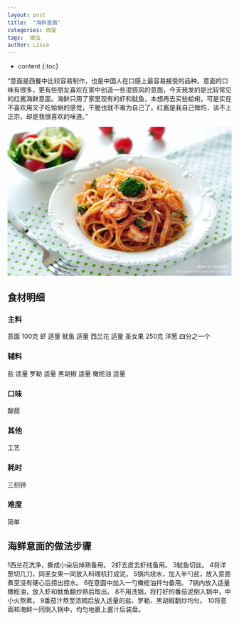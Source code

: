```yaml
---
layout: post
title:  "海鲜意面"
categories: 西餐
tags:  做法
author: Lissa
---
```


* content
{:toc}

“意面是西餐中比较容易制作，也是中国人在口感上最容易接受的品种。意面的口味有很多，更有些朋友喜欢在家中创造一些混搭风的意面，今天我发的是比较常见的红酱海鲜意面。海鲜只用了家里现有的虾和鱿鱼，本想再去买些蛤蜊，可是实在不喜欢用叉子吃蛤蜊的感觉，干脆也就不难为自己了。红酱是我自己做的，谈不上正宗，却是我很喜欢的味道。”

<div><img src="https://raw.githubusercontent.com/Lissa-321/Lissa-321.github.io/master/9.jpg"></div>




## 食材明细

### 主料
意面
100克
虾
适量
鱿鱼
适量
西兰花
适量
圣女果
250克
洋葱
四分之一个
### 辅料
盐
适量
罗勒
适量
黑胡椒
适量
橄榄油
适量
### 口味
酸甜
### 其他
工艺
### 耗时
三刻钟
### 难度
简单

## 海鲜意面的做法步骤
1西兰花洗净，撕成小朵后焯熟备用。
2虾去皮去虾线备用。
3鱿鱼切丝。
4将洋葱切几刀，同圣女果一同放入料理机打成泥。
5锅内烧水，加入半勺盐，放入意面煮至没有硬心后捞出控水。
6在意面中加入一勺橄榄油拌匀备用。
7锅内放入适量橄榄油，放入虾和鱿鱼翻炒熟后取出。
8不用洗锅，将打好的番茄泥倒入锅中，中小火熬煮。
9番茄汁熬至浓稠后放入适量的盐、罗勒、黑胡椒翻炒均匀。
10将意面和海鲜一同倒入锅中，均匀地裹上酱汁后装盘。


